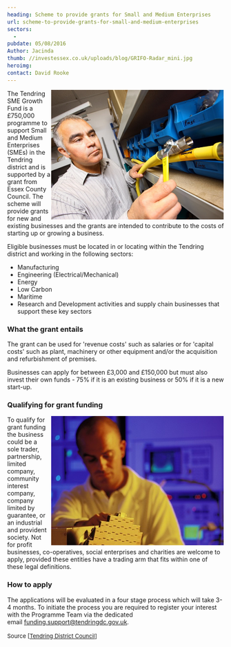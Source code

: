 ```yaml
---
heading: Scheme to provide grants for Small and Medium Enterprises
url: scheme-to-provide-grants-for-small-and-medium-enterprises
sectors:
  -  
pubdate: 05/08/2016
Author: Jacinda
thumb: //investessex.co.uk/uploads/blog/GRIFO-Radar_mini.jpg
heroimg: 
contact: David Rooke
---
```

<p><img alt='Small and Medium Enterprises Growth Fund' src='../uploads/blog/EX130_700.jpg' style='width: 400px; height: 300px; margin-left: 2px; margin-right: 2px; float: right;'/>The Tendring SME Growth Fund is a £750,000 programme to support Small and Medium Enterprises (SMEs) in the Tendring district and is supported by a grant from Essex County Council. The scheme will provide grants for new and existing businesses and the grants are intended to contribute to the costs of starting up or growing a business.</p><p>Eligible businesses must be located in or locating within the Tendring district and working in the following sectors:</p><ul><li>Manufacturing</li><li>Engineering (Electrical/Mechanical)</li><li>Energy</li><li>Low Carbon</li><li>Maritime</li><li>Research and Development activities and supply chain businesses that support these key sectors</li></ul><h3>What the grant entails</h3><p>The grant can be used for 'revenue costs' such as salaries or for 'capital costs' such as plant, machinery or other equipment and/or the acquisition and refurbishment of premises.</p><p>Businesses can apply for between £3,000 and £150,000 but must also invest their own funds - 75% if it is an existing business or 50% if it is a new start-up.</p><h3>Qualifying for grant funding</h3><p><img alt='Engineering business in Essex' src='../uploads/blog/GRIFO-Radar_400.jpg' style='width: 400px; height: 299px; margin-left: 2px; margin-right: 2px; float: right;'/>To qualify for grant funding the business could be a sole trader, partnership, limited company, community interest company, company limited by guarantee, or an industrial and provident society. Not for profit businesses, co-operatives, social enterprises and charities are welcome to apply, provided these entities have a trading arm that fits within one of these legal definitions.</p><h3>How to apply</h3><p>The applications will be evaluated in a four stage process which will take 3-4 months. To initiate the process you are required to register your interest with the Programme Team via the dedicated email <a href='mailto:funding.support@tendringdc.gov.uk'>funding.support@tendringdc.gov.uk</a>.</p><p><span style='font-size: 13px; line-height: 1.6;'>Source [</span><a href='http://www.tendringdc.gov.uk/business/business-support-development/grants-and-loans/sme-growth-fund' style='font-size: 13px; line-height: 1.6;'>Tendring District Council</a><span style='font-size: 13px; line-height: 1.6;'>]</span></p>